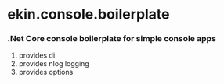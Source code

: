 # ekin.console.boilerplate
### .Net Core console boilerplate for simple console apps

1.  provides di
2.  provides nlog logging
3.  provides options
